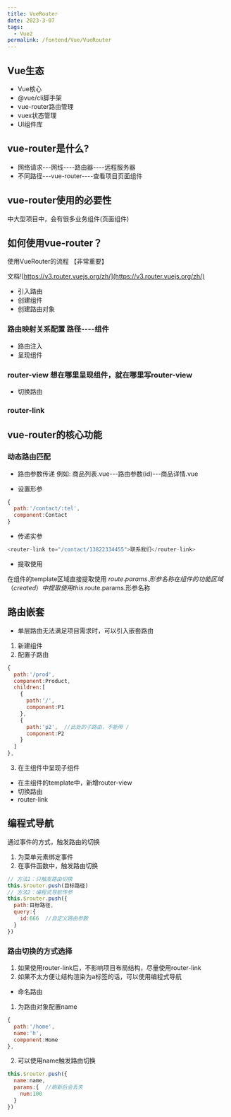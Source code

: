 ```yaml
---
title: VueRouter  
date: 2023-3-07
tags:
  - Vue2
permalink: /fontend/Vue/VueRouter
---
```



## Vue生态

- Vue核心
- @vue/cli脚手架
- vue-router路由管理
- vuex状态管理
- UI组件库

## vue-router是什么?

- 网络请求---网线----路由器----远程服务器
- 不同路径---vue-router----查看项目页面组件

## vue-router使用的必要性

中大型项目中，会有很多业务组件(页面组件)

## 如何使用vue-router？

使用VueRouter的流程  【非常重要】

文档![https://v3.router.vuejs.org/zh/](https://v3.router.vuejs.org/zh/)

- 引入路由 
- 创建组件 
- 创建路由对象 

### 路由映射关系配置   路径----组件

- 路由注入 
- 呈现组件 

### router-view    想在哪里呈现组件，就在哪里写router-view

- 切换路由

### router-link

## vue-router的核心功能

### 动态路由匹配

- 路由参数传递
例如: 商品列表.vue---路由参数(id)---商品详情.vue

-  设置形参
```js
{  
  path:'/contact/:tel',
  component:Contact
}
```
-  传递实参
```js
<router-link to="/contact/13822334455">联系我们</router-link>
```
- 提取使用

在组件的template区域直接提取使用   $route.params.形参名称  
在组件的功能区域（created）中提取使用   this.$route.params.形参名称  

## 路由嵌套

- 单层路由无法满足项目需求时，可以引入嵌套路由

1.  新建组件 
2.  配置子路由 
```js
{  
  path:'/prod',
  component:Product,
  children:[
    {
      path:'/',
      component:P1
    },
    {
      path:'p2',  //此处的子路由，不能带 /
      component:P2
    }
  ]
},
```
3. 在主组件中呈现子组件

- 在主组件的template中，新增router-view 
- 切换路由
- router-link 

## 编程式导航

通过事件的方式，触发路由的切换

1.  为菜单元素绑定事件 
2.  在事件函数中，触发路由切换 
```js
// 方法1：只触发路由切换
this.$router.push(目标路径) 
// 方法2：编程式导航传参
this.$router.push({
  path:目标路径,
  query:{ 
    id:666  //自定义路由参数
  }
})
```
### 路由切换的方式选择

1.  如果使用router-link后，不影响项目布局结构，尽量使用router-link 
2.  如果不太方便让结构渲染为a标签的话，可以使用编程式导航 

- 命名路由

1. 为路由对象配置name
```js
{  
  path:'/home',
  name:'h',
  component:Home
},
```
2. 可以使用name触发路由切换
```js
this.$router.push({
  name:name,
  params:{  //刷新后会丢失
    num:100
  }
})
```